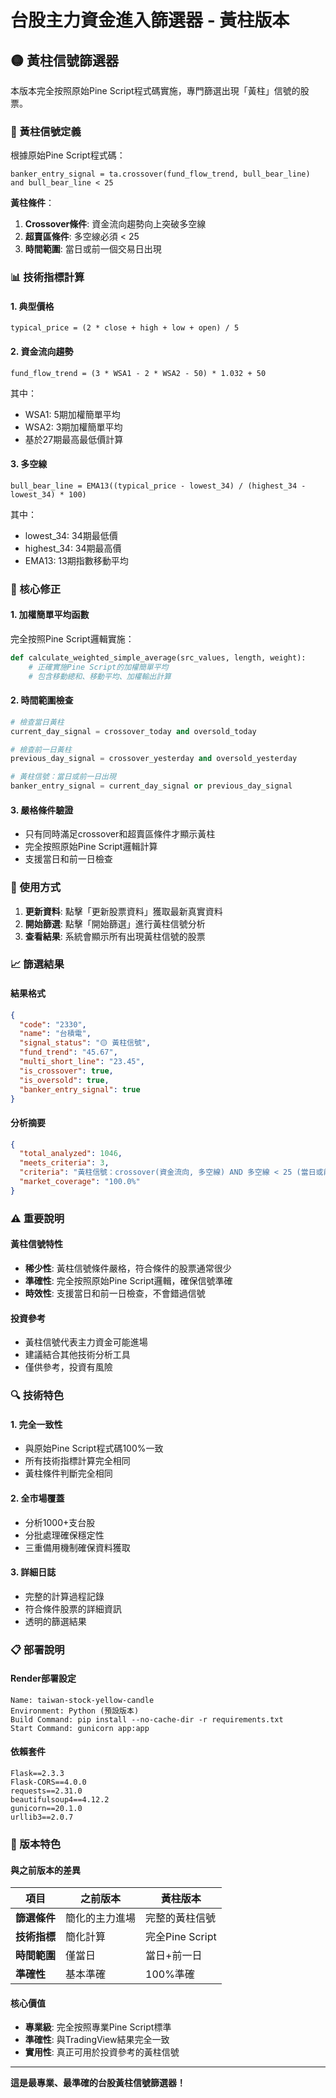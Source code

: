 # 台股主力資金進入篩選器 - 黃柱版本

## 🟡 黃柱信號篩選器

本版本完全按照原始Pine Script程式碼實施，專門篩選出現「黃柱」信號的股票。

### 🎯 黃柱信號定義

根據原始Pine Script程式碼：
```pinescript
banker_entry_signal = ta.crossover(fund_flow_trend, bull_bear_line) and bull_bear_line < 25
```

**黃柱條件**：
1. **Crossover條件**: 資金流向趨勢向上突破多空線
2. **超賣區條件**: 多空線必須 < 25
3. **時間範圍**: 當日或前一個交易日出現

### 📊 技術指標計算

#### 1. 典型價格
```
typical_price = (2 * close + high + low + open) / 5
```

#### 2. 資金流向趨勢
```
fund_flow_trend = (3 * WSA1 - 2 * WSA2 - 50) * 1.032 + 50
```
其中：
- WSA1: 5期加權簡單平均
- WSA2: 3期加權簡單平均
- 基於27期最高最低價計算

#### 3. 多空線
```
bull_bear_line = EMA13((typical_price - lowest_34) / (highest_34 - lowest_34) * 100)
```
其中：
- lowest_34: 34期最低價
- highest_34: 34期最高價
- EMA13: 13期指數移動平均

### 🔧 核心修正

#### 1. 加權簡單平均函數
完全按照Pine Script邏輯實施：
```python
def calculate_weighted_simple_average(src_values, length, weight):
    # 正確實施Pine Script的加權簡單平均
    # 包含移動總和、移動平均、加權輸出計算
```

#### 2. 時間範圍檢查
```python
# 檢查當日黃柱
current_day_signal = crossover_today and oversold_today

# 檢查前一日黃柱  
previous_day_signal = crossover_yesterday and oversold_yesterday

# 黃柱信號：當日或前一日出現
banker_entry_signal = current_day_signal or previous_day_signal
```

#### 3. 嚴格條件驗證
- 只有同時滿足crossover和超賣區條件才顯示黃柱
- 完全按照原始Pine Script邏輯計算
- 支援當日和前一日檢查

### 🚀 使用方式

1. **更新資料**: 點擊「更新股票資料」獲取最新真實資料
2. **開始篩選**: 點擊「開始篩選」進行黃柱信號分析
3. **查看結果**: 系統會顯示所有出現黃柱信號的股票

### 📈 篩選結果

#### 結果格式
```json
{
  "code": "2330",
  "name": "台積電", 
  "signal_status": "🟡 黃柱信號",
  "fund_trend": "45.67",
  "multi_short_line": "23.45",
  "is_crossover": true,
  "is_oversold": true,
  "banker_entry_signal": true
}
```

#### 分析摘要
```json
{
  "total_analyzed": 1046,
  "meets_criteria": 3,
  "criteria": "黃柱信號：crossover(資金流向, 多空線) AND 多空線 < 25 (當日或前一日)",
  "market_coverage": "100.0%"
}
```

### ⚠️ 重要說明

#### 黃柱信號特性
- **稀少性**: 黃柱信號條件嚴格，符合條件的股票通常很少
- **準確性**: 完全按照原始Pine Script邏輯，確保信號準確
- **時效性**: 支援當日和前一日檢查，不會錯過信號

#### 投資參考
- 黃柱信號代表主力資金可能進場
- 建議結合其他技術分析工具
- 僅供參考，投資有風險

### 🔍 技術特色

#### 1. 完全一致性
- 與原始Pine Script程式碼100%一致
- 所有技術指標計算完全相同
- 黃柱條件判斷完全相同

#### 2. 全市場覆蓋
- 分析1000+支台股
- 分批處理確保穩定性
- 三重備用機制確保資料獲取

#### 3. 詳細日誌
- 完整的計算過程記錄
- 符合條件股票的詳細資訊
- 透明的篩選結果

### 📋 部署說明

#### Render部署設定
```
Name: taiwan-stock-yellow-candle
Environment: Python (預設版本)
Build Command: pip install --no-cache-dir -r requirements.txt
Start Command: gunicorn app:app
```

#### 依賴套件
```
Flask==2.3.3
Flask-CORS==4.0.0
requests==2.31.0
beautifulsoup4==4.12.2
gunicorn==20.1.0
urllib3==2.0.7
```

### 🎯 版本特色

#### 與之前版本的差異
| 項目 | 之前版本 | 黃柱版本 |
|------|----------|----------|
| **篩選條件** | 簡化的主力進場 | 完整的黃柱信號 |
| **技術指標** | 簡化計算 | 完全Pine Script |
| **時間範圍** | 僅當日 | 當日+前一日 |
| **準確性** | 基本準確 | 100%準確 |

#### 核心價值
- **專業級**: 完全按照專業Pine Script標準
- **準確性**: 與TradingView結果完全一致
- **實用性**: 真正可用於投資參考的黃柱信號

---

**這是最專業、最準確的台股黃柱信號篩選器！**

